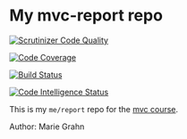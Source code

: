 My mvc-report repo
==================

[![Scrutinizer Code Quality](https://scrutinizer-ci.com/g/epkmagr/mvc-report/badges/quality-score.png?b=main&s=c50297c348a4f2bc6f72ba80fe66a46ee52c74dd)](https://scrutinizer-ci.com/g/epkmagr/mvc-report/?branch=main)

[![Code Coverage](https://scrutinizer-ci.com/g/epkmagr/mvc-report/badges/coverage.png?b=main&s=31f5672349041fe1041704fa32b22934d25c1200)](https://scrutinizer-ci.com/g/epkmagr/mvc-report/?branch=main)

[![Build Status](https://scrutinizer-ci.com/g/epkmagr/mvc-report/badges/build.png?b=main&s=acc87cd2612ce09519aca6e0a9d2dbf244ba2b4d)](https://scrutinizer-ci.com/g/epkmagr/mvc-report/build-status/main)

[![Code Intelligence Status](https://scrutinizer-ci.com/g/epkmagr/mvc-report/badges/code-intelligence.svg?b=main&s=fba97541a22d517007b264a6d0b51c853226abfd)](https://scrutinizer-ci.com/code-intelligence)

This is my `me/report` repo for the [mvc course](https://dbwebb.se/kurser/mvc-v2).

Author: Marie Grahn
